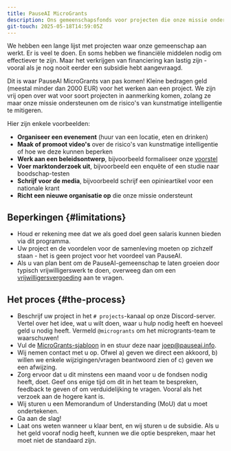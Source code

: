 ```yaml
---
title: PauseAI MicroGrants
description: Ons gemeenschapsfonds voor projecten die onze missie ondersteunen.
git-touch: 2025-05-18T14:59:05Z
---
```

We hebben een lange lijst met projecten waar onze gemeenschap aan werkt.
Er is veel te doen.
En soms hebben we financiële middelen nodig om effectiever te zijn.
Maar het verkrijgen van financiering kan lastig zijn - vooral als je nog nooit eerder een subsidie hebt aangevraagd.

Dit is waar PauseAI MicroGrants van pas komen!
Kleine bedragen geld (meestal minder dan 2000 EUR) voor het werken aan een project.
We zijn vrij open over wat voor soort projecten in aanmerking komen, zolang ze maar onze missie ondersteunen om de risico's van kunstmatige intelligentie te mitigeren.

Hier zijn enkele voorbeelden:

- **Organiseer een evenement** (huur van een locatie, eten en drinken)
- **Maak of promoot video's** over de risico's van kunstmatige intelligentie of hoe we deze kunnen beperken
- **Werk aan een beleidsontwerp**, bijvoorbeeld formaliseer onze [voorstel](/proposal)
- **Voer marktonderzoek uit**, bijvoorbeeld een enquête of een studie naar boodschap-testen
- **Schrijf voor de media**, bijvoorbeeld schrijf een opinieartikel voor een nationale krant
- **Richt een nieuwe organisatie op** die onze missie ondersteunt

## Beperkingen {#limitations}

- Houd er rekening mee dat we als goed doel geen salaris kunnen bieden via dit programma.
- Uw project en de voordelen voor de samenleving moeten op zichzelf staan - het is geen project voor het voordeel van PauseAI.
- Als u van plan bent om de PauseAI-gemeenschap te laten groeien door typisch vrijwilligerswerk te doen, overweeg dan om een [vrijwilligersvergoeding](/volunteer-stipends) aan te vragen.

## Het proces {#the-process}

- Beschrijf uw project in het `# projects`-kanaal op onze Discord-server. Vertel over het idee, wat u wilt doen, waar u hulp nodig heeft en hoeveel geld u nodig heeft. Vermeld `@microgrants` om het microgrants-team te waarschuwen!
- Vul de [MicroGrants-sjabloon](https://docs.google.com/document/d/1oPXezImarCY7MCYaT-lJb-uLNbbQ76O1FYNr-WTS6hI/edit?usp=sharing) in en stuur deze naar [joep@pauseai.info](mailto:joep@pauseai.info).
- Wij nemen contact met u op. Ofwel a) geven we direct een akkoord, b) willen we enkele wijzigingen/vragen beantwoord zien of c) geven we een afwijzing.
- Zorg ervoor dat u dit minstens een maand voor u de fondsen nodig heeft, doet. Geef ons enige tijd om dit in het team te bespreken, feedback te geven of om verduidelijking te vragen. Vooral als het verzoek aan de hogere kant is.
- Wij sturen u een Memorandum of Understanding (MoU) dat u moet ondertekenen.
- Ga aan de slag!
- Laat ons weten wanneer u klaar bent, en wij sturen u de subsidie. Als u het geld vooraf nodig heeft, kunnen we die optie bespreken, maar het moet niet de standaard zijn.